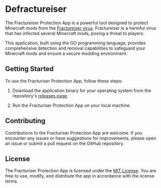 # Defractureiser

The Fractureiser Protection App is a powerful tool designed to protect Minecraft mods from the [Fractureiser virus](https://github.com/fractureiser-investigation/fractureiser). Fractureiser is a harmful virus that has infected several Minecraft mods, posing a threat to players.

This application, built using the GO programming language, provides comprehensive detection and removal capabilities to safeguard your Minecraft mods and ensure a secure modding environment.

## Getting Started

To use the Fracturiser Protection App, follow these steps:

1. Download the application binary for your operating system from the repository's [releases page](https://github.com/princessmortix/defractureiser/releases).

2. Run the Fracturiser Protection App on your local machine.

## Contributing

Contributions to the Fracturiser Protection App are welcome. If you encounter any issues or have suggestions for improvements, please open an issue or submit a pull request on the GitHub repository.

## License

The Fracturiser Protection App is licensed under the [MIT License](LICENSE). You are free to use, modify, and distribute the app in accordance with the license terms.
